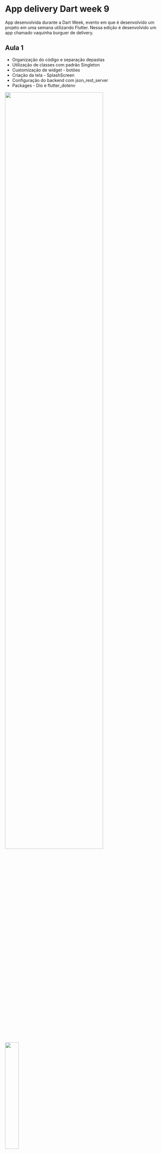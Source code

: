 # App delivery Dart week 9

App desenvolvida durante a Dart Week, evento em que é desenvolvido um projeto em uma semana utilizando Flutter.
Nessa edição é desenvolvido um app chamado vaquinha burguer de delivery.

## Aula 1
- Organização do código e separação depastas
- Utilização de classes com padrão Singleton
- Customização de widget - botões
- Criação da tela - SplashScreen
- Configuração do backend com json_rest_server
- Packages - Dio e flutter_dotenv


<p><img width="80%" src="https://github.com/giseletoledo/dw9_delivery_api/blob/master/postman_produtos.png"/></p>
<p><img width="30%" src="https://github.com/giseletoledo/dw9_delivery_api/blob/master/Screenshot_1675303556.png"/></p>
Detalhes sobre as aulas.



## Aula 2
- Criação do Model - produtos
- Utilização de SOLID na criação de interfaces
- Serialização de JSON
- Criação do Repository - produtos (endpoint)
- Gerenciamento de estados com Provider
- Separando Multiprovider do main.dart
- AppBar customizada
- Tela de lista de produtos
- Formatação de valor monetário - packages intl 
- Estruturando com Bloc - packages bloc flutter_bloc e equatable
- Loader customizado com o package loader animation widget e snackbar
- Adiciona dev dependencies - build_runner e match_generator para controlar o carregamento do loader

<p><img width="30%" src="https://github.com/giseletoledo/dw9_delivery_api/blob/master/Screenshot_1675437441.png"/>
<img width="30%" src="https://github.com/giseletoledo/dw9_delivery_api/blob/master/vakinha_burguer.gif"/>
<img width="30%" src="https://github.com/giseletoledo/dw9_delivery_api/blob/master/erro_snackbar.gif"/>
</p>


